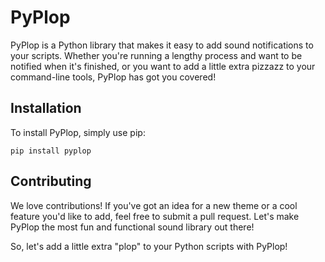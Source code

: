 # PyPlop

PyPlop is a Python library that makes it easy to add sound notifications to your scripts. Whether you're running a lengthy process and want to be notified when it's finished, or you want to add a little extra pizzazz to your command-line tools, PyPlop has got you covered!

## Installation

To install PyPlop, simply use pip:

```
pip install pyplop
```

## Contributing

We love contributions! If you've got an idea for a new theme or a cool feature you'd like to add, feel free to submit a pull request. Let's make PyPlop the most fun and functional sound library out there!

So, let's add a little extra "plop" to your Python scripts with PyPlop!